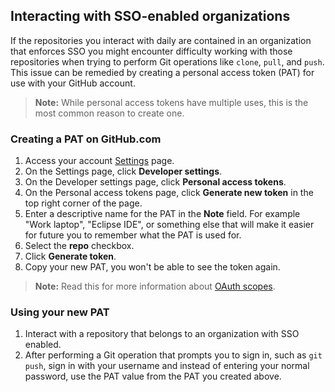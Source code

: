 ## Interacting with SSO-enabled organizations

If the repositories you interact with daily are contained in an organization that enforces SSO you might encounter difficulty working with those repositories when trying to perform Git operations like `clone`, `pull`, and `push`. This issue can be remedied by creating a personal access token (PAT) for use with your GitHub account.

> **Note:** While personal access tokens have multiple uses, this is the most common reason to create one.

### Creating a PAT on GitHub.com

1. Access your account [Settings](https://github.com/settings/profile) page.
1. On the Settings page, click **Developer settings**.
1. On the Developer settings page, click **Personal access tokens**.
1. On the Personal access tokens page, click **Generate new token** in the top right corner of the page.
1. Enter a descriptive name for the PAT in the **Note** field. For example "Work laptop", "Eclipse IDE", or something else that will make it easier for future you to remember what the PAT is used for.
1. Select the **repo** checkbox.
1. Click **Generate token**.
1. Copy your new PAT, you won't be able to see the token again.

> **Note:** Read this for more information about [OAuth scopes](https://docs.github.com/apps/building-oauth-apps/scopes-for-oauth-apps/).

### Using your new PAT

1. Interact with a repository that belongs to an organization with SSO enabled.
1. After performing a Git operation that prompts you to sign in, such as `git push`, sign in with your username and instead of entering your normal password, use the PAT value from the PAT you created above.
